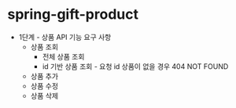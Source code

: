 # spring-gift-product

- 1단계 - 상품 API 기능 요구 사항
  - 상품 조회
    - 전체 상품 조회
    - id 기반 상품 조회 - 요청 id 상품이 없을 경우 404 NOT FOUND 
  - 상품 추가
  - 상품 수정
  - 상품 삭제